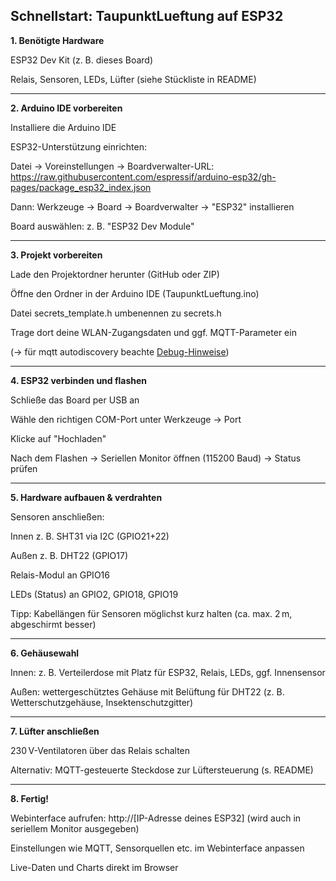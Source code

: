 ## Schnellstart: TaupunktLueftung auf ESP32

**1. Benötigte Hardware**

ESP32 Dev Kit (z. B. dieses Board)

Relais, Sensoren, LEDs, Lüfter (siehe Stückliste in README)



---

**2. Arduino IDE vorbereiten**

Installiere die Arduino IDE

ESP32-Unterstützung einrichten:

Datei → Voreinstellungen → Boardverwalter-URL: https://raw.githubusercontent.com/espressif/arduino-esp32/gh-pages/package_esp32_index.json

Dann: Werkzeuge → Board → Boardverwalter → "ESP32" installieren


Board auswählen: z. B. "ESP32 Dev Module"



---

**3. Projekt vorbereiten**

Lade den Projektordner herunter (GitHub oder ZIP)

Öffne den Ordner in der Arduino IDE (TaupunktLueftung.ino)

Datei secrets_template.h umbenennen zu secrets.h

Trage dort deine WLAN-Zugangsdaten und ggf. MQTT-Parameter ein

(-> für mqtt autodiscovery beachte [Debug-Hinweise](debug_hinweise.md))



---

**4. ESP32 verbinden und flashen**

Schließe das Board per USB an

Wähle den richtigen COM-Port unter Werkzeuge → Port

Klicke auf "Hochladen"

Nach dem Flashen → Seriellen Monitor öffnen (115200 Baud) → Status prüfen



---

**5. Hardware aufbauen & verdrahten**

Sensoren anschließen:

Innen z. B. SHT31 via I2C (GPIO21+22)

Außen z. B. DHT22 (GPIO17)


Relais-Modul an GPIO16

LEDs (Status) an GPIO2, GPIO18, GPIO19

Tipp: Kabellängen für Sensoren möglichst kurz halten (ca. max. 2 m, abgeschirmt besser)



---

**6. Gehäusewahl**

Innen: z. B. Verteilerdose mit Platz für ESP32, Relais, LEDs, ggf. Innensensor

Außen: wettergeschütztes Gehäuse mit Belüftung für DHT22
(z. B. Wetterschutzgehäuse, Insektenschutzgitter)



---

**7. Lüfter anschließen**

230 V-Ventilatoren über das Relais schalten

Alternativ: MQTT-gesteuerte Steckdose zur Lüftersteuerung (s. README)



---

**8. Fertig!**

Webinterface aufrufen: http://[IP-Adresse deines ESP32] (wird auch in seriellem Monitor ausgegeben)

Einstellungen wie MQTT, Sensorquellen etc. im Webinterface anpassen

Live-Daten und Charts direkt im Browser


